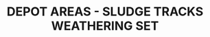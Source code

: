 ---
title: "DEPOT AREAS - SLUDGE TRACKS WEATHERING SET"
price: "TBA"
desc: "Opis nije dostupan"
img_path: "/assets/img/A.MIG-7470.jpg"
brand: AMMO
available: true
cat: "weathering"
subcat: "RAILROADS PAINT SETS"
subsubcat: "SS"
---